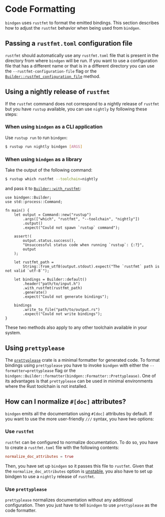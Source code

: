 # Code Formatting

`bindgen` uses `rustfmt` to format the emitted bindings. This section describes
how to adjust the `rustfmt` behavior when being used from `bindgen`.

## Passing a `rustfmt.toml` configuration file

`rustfmt` should automatically use any `rustfmt.toml` file that is present in
the directory from where `bindgen` will be run. If you want to use a
configuration file that has a different name or that is in a different
directory you can use the `--rustfmt-configuration-file` flag or the
[`Builder::rustfmt_configuration_file`](https://docs.rs/bindgen/latest/bindgen/struct.Builder.html#method.rustfmt_configuration_file)
method.

## Using a nightly release of `rustfmt`

If the `rustfmt` command does not correspond to a nightly release of `rustfmt`
but you have `rustup` available, you can use `nightly` by following these
steps:

### When using `bindgen` as a CLI application

Use `rustup run` to run `bindgen`:

```bash
$ rustup run nightly bindgen [ARGS]
```

### When using `bindgen` as a library

Take the output of the following command:
```bash
$ rustup which rustfmt --toolchain=nightly
```
and pass it to
[`Builder::with_rustfmt`](https://docs.rs/bindgen/latest/bindgen/struct.Builder.html#method.with_rustfmt):

```rust,ignore
use bindgen::Builder;
use std::process::Command;

fn main() {
    let output = Command::new("rustup")
        .args(["which", "rustfmt", "--toolchain", "nightly"])
        .output()
        .expect("Could not spawn `rustup` command");

    assert!(
        output.status.success(),
        "Unsuccessful status code when running `rustup`: {:?}",
        output
    );

    let rustfmt_path =
        String::from_utf8(output.stdout).expect("The `rustfmt` path is not valid `utf-8`");

    let bindings = Builder::default()
        .header("path/to/input.h")
        .with_rustfmt(rustfmt_path)
        .generate()
        .expect("Could not generate bindings");

    bindings
        .write_to_file("path/to/output.rs")
        .expect("Could not write bindings");
}
```

These two methods also apply to any other toolchain available in your system.

## Using `prettyplease`

The [`prettyplease`](https://github.com/dtolnay/prettyplease) crate is a
minimal formatter for generated code. To format bindings using `prettyplease`
you have to invoke `bindgen` with either the `--formatter=prettyplease` flag or
the `bindgen::Builder::formatter(bindgen::Formatter::Prettyplease)`. One of
its advantages is that `prettyplease` can be used in minimal environments where
the Rust toolchain is not installed.

## How can I normalize `#[doc]` attributes?

`bindgen` emits all the documentation using `#[doc]` attributes by default. If
you want to use the more user-friendly `///` syntax, you have two options:

### Use `rustfmt`

`rustfmt` can be configured to normalize documentation. To do so, you have to
create a `rustfmt.toml` file with the following contents:

```toml
normalize_doc_attributes = true
```

Then, you have set up `bindgen` so it passes this file to `rustfmt`. Given that
the `normalize_doc_attributes` option is
[unstable](https://github.com/rust-lang/rustfmt/issues/3351), you also have to
set up bindgen to use a `nightly` release of `rustfmt`.


### Use `prettyplease`

`prettyplease` normalizes documentation without any additional configuration.
Then you just have to tell `bindgen` to use `prettyplease` as the code
formatter.
